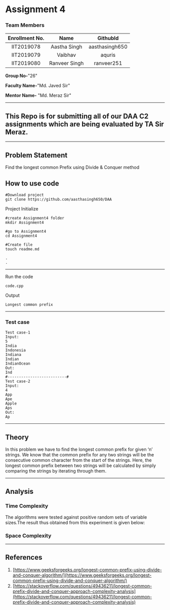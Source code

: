 # Assignment 4
### Team Members
| Enrollment No. | Name | GithubId |
| :---:   | :-: | :-: |
| IIT2019078 | Aastha Singh | aasthasingh650 |
| IIT2019079 | Vaibhav  | aquris |
| IIT2019080 | Ranveer Singh | ranveer251 |

**Group No-**"26"

**Faculty Name-**"Md. Javed Sir"

**Mentor Name-** "Md. Meraz Sir"
***

## This Repo is for submitting all of our DAA  C2 assignments which are being evaluated by TA Sir Meraz.
---
## Problem Statement
Find the longest common Prefix using Divide & Conquer method

## How to use code

```
#Download project
git clone https://github.com/aasthasingh650/DAA 
```

Project Initialize

```cd daa
#create Assignment4 folder
mkdir Assignment4

#go to Assignment4
cd Assignment4

#Create file
touch readme.md

.
.
```
***
Run the code
```
code.cpp

```
Output
```
Longest common prefix

```
***
### Test case
```
Test case-1
Input: 
5
India
Indonesia
Indiana
Indian
IndianOcean
Out: 
Ind
#--------------------------#
Test case-2
Input:
4
App
Ape
Apple
Aps
Out:
Ap
```
***
## Theory
In this problem we have to find the longest common prefix for given ‘n’ strings. We know that the common prefix for any two strings will be the  consecutive common character from the start of the strings. Here, the longest common prefix between two strings will be calculated by simply comparing the strings by iterating through them.

***
## Analysis
### Time Complexity
The algorithms were tested against positive random sets of variable sizes.The result thus obtained from this experiment is given below:

### Space Complexity

***
## References
1. [https://www.geeksforgeeks.org/longest-common-prefix-using-divide-and-conquer-algorithm/](https://www.geeksforgeeks.org/longest-common-prefix-using-divide-and-conquer-algorithm/)
2. [https://stackoverflow.com/questions/49436211/longest-common-prefix-divide-and-conquer-approach-complexity-analysis](https://stackoverflow.com/questions/49436211/longest-common-prefix-divide-and-conquer-approach-complexity-analysis)
